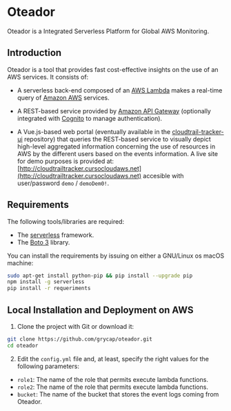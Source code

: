 # Oteador

Oteador is a Integrated Serverless Platform for Global AWS Monitoring.

## Introduction

Oteador is a tool that provides fast cost-effective insights on the use of an AWS services. It consists of:

* A serverless back-end composed of an [AWS Lambda](https://aws.amazon.com/lambda) makes a real-time query of [Amazon AWS](https://aws.amazon.com/es/) services.

* A REST-based service provided by [Amazon API Gateway](https://aws.amazon.com/api-gateway/) (optionally integrated with [Cognito](https://aws.amazon.com/cognito) to manage authentication).

* A Vue.js-based web portal (eventually available in the [cloudtrail-tracker-ui](https://github.com/grycap/cloudtrail-tracker-ui) repository) that queries the REST-based service to visually depict high-level aggregated information concerning the use of resources in AWS by the different users based on the events information. A live site for demo purposes is provided at: [http://cloudtrailtracker.cursocloudaws.net](http://cloudtrailtracker.cursocloudaws.net) accesible with user/password `demo` / `demoDem0!`.

## Requirements

The following tools/libraries are required:

- The [serverless](https://serverless.com/) framework.
- The [Boto 3](http://boto3.readthedocs.io/en/latest/) library.

You can install the requirements by issuing on either a GNU/Linux os macOS machine:

```sh
sudo apt-get install python-pip && pip install --upgrade pip
npm install -g serverless
pip install -r requeriments
```
## Local Installation and Deployment on AWS

1. Clone the project with Git or download it:

```sh
git clone https://github.com/grycap/oteador.git
cd oteador
```

2. Edit the `config.yml` file and, at least, specify the right values for the following parameters:

* `role1`: The name of the role that permits execute lambda functions.
* `role2`: The name of the role that permits execute lambda functions.
* `bucket`: The name of the bucket that stores the event logs coming from Oteador.

